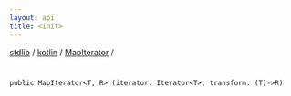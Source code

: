 ```yaml
---
layout: api
title: <init>
---
```

[stdlib](../../index.html) / [kotlin](../index.html) / [MapIterator](index.html) / [<init>](_init_.html)

# <init>

```
public MapIterator<T, R> (iterator: Iterator<T>, transform: (T)->R)
```
